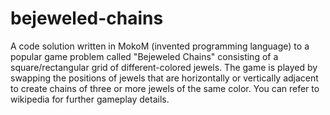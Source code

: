 # bejeweled-chains
A code solution written in MokoM (invented programming language) to a popular game problem called "Bejeweled Chains" consisting of a square/rectangular grid of different-colored jewels. The game is played by swapping the positions of jewels that are horizontally or vertically adjacent to create chains of three or more jewels of the same color. You can refer to wikipedia for further gameplay details.
